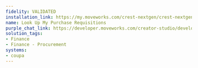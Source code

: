 ```yaml
---
fidelity: VALIDATED
installation_link: https://my.moveworks.com/crest-nextgen/crest-nextgen/home?externalAssetId=08dfb78c-f6c1-421e-95cc-ab3b0e804b5a
name: Look Up My Purchase Requisitions
purple_chat_link: https://developer.moveworks.com/creator-studio/developer-tools/purple-chat?conversation=%7B%22startTimestamp%22%3A%2211%3A43+AM%22%2C%22messages%22%3A%5B%7B%22parts%22%3A%5B%7B%22richText%22%3A%22Can+you+show+me+the+status+of+my+recent+requisitions%3F%22%7D%5D%2C%22role%22%3A%22user%22%7D%2C%7B%22parts%22%3A%5B%7B%22reasoningSteps%22%3A%5B%7B%22richText%22%3A%22Searches+Coupa+for+Requisitions%22%2C%22status%22%3A%22success%22%7D%5D%7D%2C%7B%22richText%22%3A%22Here+are+your+recent+Requisitions+in+%3Cb%3ECoupa%3C%2Fb%3E%3A%22%7D%2C%7B%22richText%22%3A%22%3Cul%3E%3Cli%3E%3Cb%3ERQ-2024-1001%3C%2Fb%3E%3Cul%3E%3Cli%3E%3Cb%3EDescription%3C%2Fb%3E%3A+Laptop+and+Accessories%3C%2Fli%3E%3Cli%3E%3Cb%3EStatus%3C%2Fb%3E%3A+Approved%3C%2Fli%3E%3Cli%3E%3Cb%3EAmount%3C%2Fb%3E%3A+%241%2C500.00%3C%2Fli%3E%3Cli%3E%3Cb%3ESubmitted+On%3C%2Fb%3E%3A+2024-01-10%3C%2Fli%3E%3Cli%3E%3Cb%3EApproved+By%3C%2Fb%3E%3A+Jane+Doe+on+2024-01-15%3C%2Fli%3E%3C%2Ful%3E%3C%2Fli%3E%3Cli%3E%3Cb%3ERQ-2024-1002%3C%2Fb%3E%3Cul%3E%3Cli%3E%3Cb%3EDescription%3C%2Fb%3E%3A+Office+Supplies%3C%2Fli%3E%3Cli%3E%3Cb%3EStatus%3C%2Fb%3E%3A+Pending+Approval%3C%2Fli%3E%3Cli%3E%3Cb%3EAmount%3C%2Fb%3E%3A+%24200.00%3C%2Fli%3E%3Cli%3E%3Cb%3ESubmitted+On%3C%2Fb%3E%3A+2024-01-20%3C%2Fli%3E%3Cli%3E%3Cb%3EApprover%3C%2Fb%3E%3A+John+Smith%3C%2Fli%3E%3C%2Ful%3E%3C%2Fli%3E%3C%2Ful%3E%22%7D%5D%2C%22role%22%3A%22assistant%22%7D%5D%7D
solution_tags:
- Finance
- Finance - Procurement
systems:
- coupa
---
```

